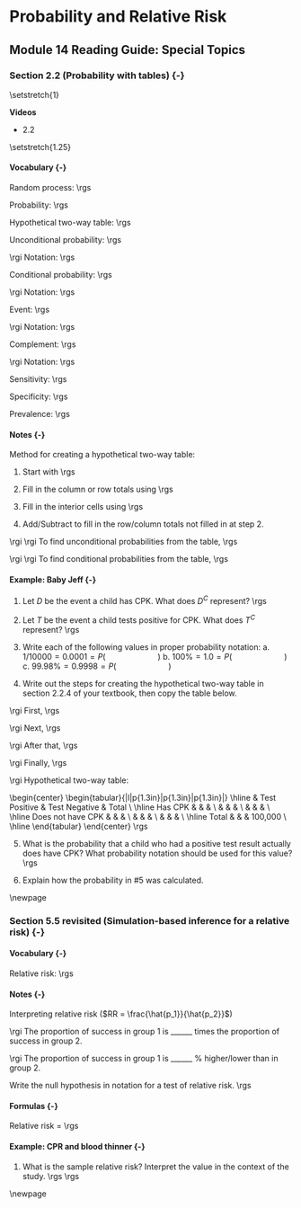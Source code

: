 # Probability and Relative Risk

## Module 14 Reading Guide: Special Topics

### Section 2.2 (Probability with tables) {-}

\setstretch{1}

**Videos**

* 2.2

\setstretch{1.25}

#### Vocabulary {-}

Random process:
\rgs

Probability:
\rgs

Hypothetical two-way table:
\rgs

Unconditional probability:
\rgs

\rgi Notation:
\rgs

Conditional probability:
\rgs

\rgi Notation:
\rgs

Event:
\rgs

\rgi Notation:
\rgs

Complement:
\rgs

\rgi Notation:
\rgs

Sensitivity:
\rgs

Specificity:
\rgs

Prevalence:
\rgs

#### Notes {-}

Method for creating a hypothetical two-way table:

1.	Start with
\rgs

2.	Fill in the column or row totals using
\rgs

3.	Fill in the interior cells using
\rgs

4.	Add/Subtract to fill in the row/column totals not filled in at step 2.

\rgi \rgi To find unconditional probabilities from the table,
\rgs

\rgi \rgi To find conditional probabilities from the table,
\rgs

#### Example: Baby Jeff {-}

1.	Let $D$ be the event a child has CPK.  What does $D^C$ represent?
\rgs

2.	Let $T$ be the event a child tests positive for CPK.  What does $T^C$ represent?
\rgs

3.	Write each of the following values in proper probability notation:
    a. $1/10000 = 0.0001 = P( \hspace{1in} )$
    b. $100\% = 1.0 = P(  \hspace{1in}  )$
    c. $99.98\% = 0.9998 = P(  \hspace{1in}  )$

4.	Write out the steps for creating the hypothetical two-way table in section 2.2.4 of your textbook, then copy the table below.

\rgi First,
\rgs

\rgi Next,
\rgs

\rgi After that,
\rgs

\rgi Finally,
\rgs

\rgi Hypothetical two-way table:

\begin{center}
\begin{tabular}{|l|p{1.3in}|p{1.3in}|p{1.3in}|}
\hline
&	Test Positive	& Test Negative	& Total \\ \hline
Has CPK		& & & \\
	& & & \\
	& & & \\ \hline
Does not have CPK		& & & \\
	& & & \\
	& & & \\ \hline
Total & & & 100,000 \\ \hline
\end{tabular}
\end{center}
\rgs

5.	What is the probability that a child who had a positive test result actually does have CPK?  What probability notation should be used for this value?
\rgs


6.	Explain how the probability in #5 was calculated.

\newpage

### Section 5.5 revisited (Simulation-based inference for a relative risk)  {-}

#### Vocabulary {-}

Relative risk: 
\rgs


#### Notes {-}

Interpreting relative risk ($RR = \frac{\hat{p_1}}{\hat{p_2}}$)

\rgi The proportion of success in group 1 is ______ times the proportion of success in group 2.

\rgi The proportion of success in group 1 is ______ % higher/lower than in group 2.

Write the null hypothesis in notation for a test of relative risk.
\rgs

#### Formulas {-}

Relative risk = 
\rgs

#### Example: CPR and blood thinner {-}

1. What is the sample relative risk?  Interpret the value in the context of the study.
\rgs
\rgs

\newpage
